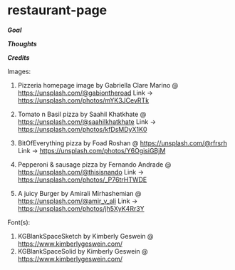 # restaurant-page

**_Goal_**

**_Thoughts_**

**_Credits_**

Images:

1. Pizzeria homepage image by Gabriella Clare Marino @ https://unsplash.com/@gabiontheroad
   Link -> https://unsplash.com/photos/mYK3JCevRTk

2. Tomato n Basil pizza by Saahil Khatkhate @ https://unsplash.com/@saahilkhatkhate
   Link -> https://unsplash.com/photos/kfDsMDyX1K0

3. BitOfEverything pizza by Foad Roshan @ https://unsplash.com/@rfrsrh
   Link -> https://unsplash.com/photos/Y6OgisiGBjM

4. Pepperoni & sausage pizza by Fernando Andrade @ https://unsplash.com/@thisisnando
   Link -> https://unsplash.com/photos/_P76trHTWDE

5. A juicy Burger by Amirali Mirhashemian @ https://unsplash.com/@amir_v_ali
   Link -> https://unsplash.com/photos/jh5XyK4Rr3Y

Font(s):

1. KGBlankSpaceSketch by Kimberly Geswein @ https://www.kimberlygeswein.com/
2. KGBlankSpaceSolid by Kimberly Geswein @ https://www.kimberlygeswein.com/

